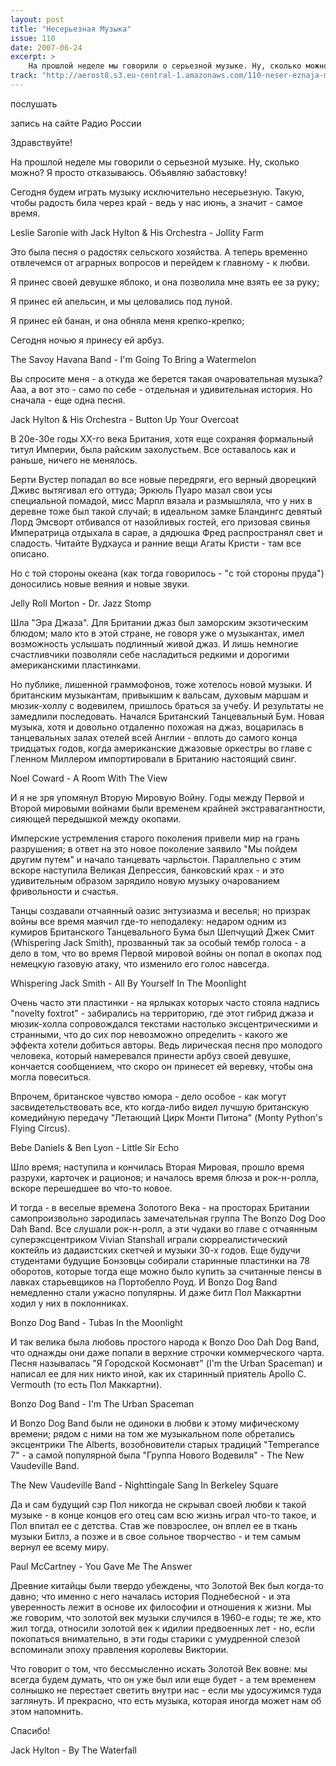 ```yaml
---
layout: post
title: "Несерьезная Музыка"
issue: 110
date: 2007-06-24
excerpt: >
    На прошлой неделе мы говорили о серьезной музыке. Ну, сколько можно? Я просто отказываюсь. Объявляю забастовку!
track: "http://aerost8.s3.eu-central-1.amazonaws.com/110-neser-eznaja-muzyka.mp3"
---
```


послушать

запись на сайте Радио России

Здравствуйте!

На прошлой неделе мы говорили о серьезной музыке. Ну, сколько можно? Я просто отказываюсь. Объявляю забастовку!

Сегодня будем играть музыку исключительно несерьезную. Такую, чтобы радость била через край - ведь у нас июнь, а значит - самое время.

Leslie Saronie with Jack Hylton & His Orchestra - Jollity Farm

Это была песня о радостях сельского хозяйства. А теперь временно отвлечемся от аграрных вопросов и перейдем к главному - к любви.

Я принес своей девушке яблоко, и она позволила мне взять ее за руку;

Я принес ей апельсин, и мы целовались под луной.

Я принес ей банан, и она обняла меня крепко-крепко;

Сегодня ночью я принесу ей арбуз.

The Savoy Havana Band - I'm Going To Bring a Watermelon

Вы спросите меня - а откуда же берется такая очаровательная музыка? Ааа, а вот это - само по себе - отдельная и удивительная история. Но сначала - еще одна песня.

Jack Hylton & His Orchestra - Button Up Your Overcoat

В 20е-30е годы XX-го века Британия, хотя еще сохраняя формальный титул Империи, была райским захолустьем. Все оставалось как и раньше, ничего не менялось.

Берти Вустер попадал во все новые передряги, его верный дворецкий Дживс вытягивал его оттуда; Эркюль Пуаро мазал свои усы специальной помадой, мисс Марпл вязала и размышляла, что у них в деревне тоже был такой случай; в идеальном замке Бландингс девятый Лорд Эмсворт отбивался от назойливых гостей, его призовая свинья Императрица отдыхала в сарае, а дядюшка Фред распространял свет и сладость. Читайте Вудхауса и ранние вещи Агаты Кристи - там все описано.

Но с той стороны океана (как тогда говорилось - "с той стороны пруда") доносились новые веяния и новые звуки.

Jelly Roll Morton - Dr. Jazz Stomp

Шла "Эра Джаза". Для Британии джаз был заморским экзотическим блюдом; мало кто в этой стране, не говоря уже о музыкантах, имел возможность услышать подлинный живой джаз. И лишь немногие счастливчики позволяли себе насладиться редкими и дорогими американскими пластинками.

Но публике, лишенной граммофонов, тоже хотелось новой музыки. И британским музыкантам, привыкшим к вальсам, духовым маршам и мюзик-холлу с водевилем, пришлось браться за учебу. И результаты не замедлили последовать. Начался Британский Танцевальный Бум. Новая музыка, хотя и довольно отдаленно похожая на джаз, воцарилась в танцевальных залах отелей всей Англии - вплоть до самого конца тридцатых годов, когда американские джазовые оркестры во главе с Гленном Миллером импортировали в Британию настоящий свинг.

Noel Coward - A Room With The View

И я не зря упомянул Вторую Мировую Войну. Годы между Первой и Второй мировыми войнами были временем крайней экстравагантности, сияющей передышкой между окопами.

Имперские устремления старого поколения привели мир на грань разрушения; в ответ на это новое поколение заявило "Мы пойдем другим путем" и начало танцевать чарльстон. Параллельно с этим вскоре наступила Великая Депрессия, банковский крах - и это удивительным образом зарядило новую музыку очарованием фривольности и счастья.

Танцы создавали отчаянный оазис энтузиазма и веселья; но призрак войны все время маячил где-то неподалеку: недаром одним из кумиров Британского Танцевального Бума был Шепчущий Джек Смит (Whispering Jack Smith), прозванный так за особый тембр голоса - а дело в том, что во время Первой мировой войны он попал в окопах под немецкую газовую атаку, что изменило его голос навсегда.

Whispering Jack Smith - All By Yourself In The Moonlight

Очень часто эти пластинки - на ярлыках которых часто стояла надпись "novelty foxtrot" - забирались на территорию, где этот гибрид джаза и мюзик-холла сопровождался текстами настолько эксцентрическими и странными, что до сих пор невозможно определить - какого же эффекта хотели добиться авторы. Ведь лирическая песня про молодого человека, который намеревался принести арбуз своей девушке, кончается сообщением, что скоро он принесет ей веревку, чтобы она могла повеситься.

Впрочем, британское чувство юмора - дело особое - как могут засвидетельствовать все, кто когда-либо видел лучшую британскую комедийную передачу "Летающий Цирк Монти Питона" (Monty Python's Flying Circus).

Bebe Daniels & Ben Lyon - Little Sir Echo

Шло время; наступила и кончилась Вторая Мировая, прошло время разрухи, карточек и рационов; и началось время блюза и рок-н-ролла, вскоре перешедшее во что-то новое.

И тогда - в веселые времена Золотого Века - на просторах Британии самопроизвольно зародилась замечательная группа The Bonzo Dog Doo Dah Band. Все слушали рок-н-ролл, а эти чудаки во главе с отчаянным суперэксцентриком Vivian Stanshall играли сюрреалистический коктейль из дадаистских скетчей и музыки 30-х годов. Еще будучи студентами будущие Бонзовцы собирали старинные пластинки на 78 оборотов, которые тогда еще можно было купить за считанные пенсы в лавках старьевщиков на Портобелло Роуд. И Bonzo Dog Band немедленно стали ужасно популярны. И даже битл Пол Маккартни ходил у них в поклонниках.

Bonzo Dog Band - Tubas In the Moonlight

И так велика была любовь простого народа к Bonzo Doo Dah Dog Band, что однажды они даже попали в верхние строчки коммерческого чарта. Песня называлась "Я Городской Космонавт" (I'm the Urban Spaceman) и написал ее для них никто иной, как их старинный приятель Apollo C. Vermouth (то есть Пол Маккартни).

Bonzo Dog Band - I'm The Urban Spaceman

И Bonzo Dog Band были не одиноки в любви к этому мифическому времени; рядом с ними на том же музыкальном поле обретались эксцентрики The Alberts, возобновители старых традиций "Temperance 7" - а самой популярной была "Группа Нового Водевиля" - The New Vaudeville Band.

The New Vaudeville Band - Nighttingale Sang In Berkeley Square

Да и сам будущий сэр Пол никогда не скрывал своей любви к такой музыке - в конце концов его отец сам всю жизнь играл что-то такое, и Пол впитал ее с детства. Став же повзрослее, он вплел ее в ткань музыки Битлз, а позже и в свое сольное творчество - и тем самым вернул ее всему миру.

Paul McCartney - You Gave Me The Answer

Древние китайцы были твердо убеждены, что Золотой Век был когда-то давно; что именно с него началась история Поднебесной - и эта уверенность лежит в основе их философии и отношения к жизни. Мы же говорим, что золотой век музыки случился в 1960-е годы; те же, кто жил тогда, относили золотой век к идилии предвоенных лет - но, если покопаться внимательно, в эти годы старики с умудренной слезой вспоминали эпоху правления королевы Виктории.

Что говорит о том, что бессмысленно искать Золотой Век вовне: мы всегда будем думать, что он уже был или еще будет - а тем временем солнышко не перестает светить внутри нас - если мы удосужимся туда заглянуть. И прекрасно, что есть музыка, которая иногда может нам об этом напомнить.

Спасибо!

Jack Hylton - By The Waterfall
